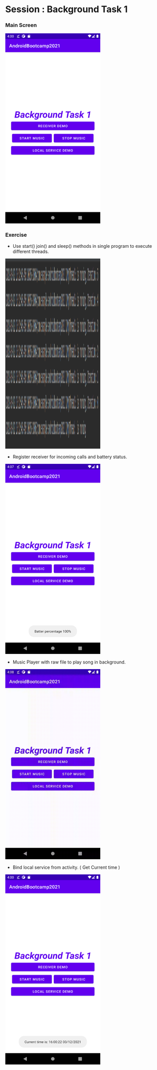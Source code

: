 # Session : Background Task 1

### Main Screen
<img src="output.png" width="300" height="600" />

### Exercise

* Use start() join() and sleep() methods in single program to execute different threads.

<img src="output1.png" width="300" height="600" />

* Register receiver  for incoming calls and battery status.

<img src="output2.png" width="300" height="600" />

* Music Player with raw file to play song in background.

<img src="output3.gif" width="300" height="600" />

* Bind local service from activity. ( Get Current time )

<img src="output4.png" width="300" height="600" />
